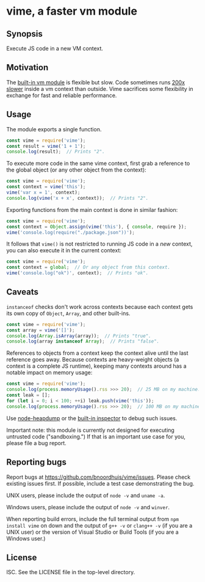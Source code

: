 # vime, a faster vm module

## Synopsis

Execute JS code in a new VM context.

## Motivation

The [built-in vm module] is flexible but slow.  Code sometimes runs [200x
slower](https://github.com/nodejs/benchmarking/issues/75#issuecomment-262740252)
inside a vm context than outside.  Vime sacrifices some flexibility in exchange
for fast and reliable performance.

## Usage

The module exports a single function.

```js
const vime = require('vime');
const result = vime('1 + 1');
console.log(result);  // Prints "2".
```

To execute more code in the same vime context, first grab a reference to the
global object (or any other object from the context):

```js
const vime = require('vime');
const context = vime('this');
vime('var x = 1', context);
console.log(vime('x + x', context));  // Prints "2".
```

Exporting functions from the main context is done in similar fashion:

```js
const vime = require('vime');
const context = Object.assign(vime('this'), { console, require });
vime('console.log(require("./package.json"))');
```

It follows that `vime()` is not restricted to running JS code in a _new_
context, you can also execute it in the current context:

```js
const vime = require('vime');
const context = global;  // Or any object from this context.
vime('console.log("ok")', context);  // Prints "ok".
```

## Caveats

`instanceof` checks don't work across contexts because each context gets
its own copy of `Object`, `Array`, and other built-ins.

```js
const vime = require('vime');
const array = vime('[]');
console.log(Array.isArray(array));  // Prints "true".
console.log(array instanceof Array);  // Prints "false".
```

References to objects from a context keep the context alive until the last
reference goes away.  Because contexts are heavy-weight objects (a context
is a complete JS runtime), keeping many contexts around has a notable impact
on memory usage:

```js
const vime = require('vime');
console.log(process.memoryUsage().rss >>> 20);  // 25 MB on my machine.
const leak = [];
for (let i = 0; i < 100; ++i) leak.push(vime('this'));
console.log(process.memoryUsage().rss >>> 20);  // 100 MB on my machine.
```

Use [node-heapdump] or the [built-in inspector] to debug such issues.

Important note: this module is currently not designed for executing untrusted
code ("sandboxing.")  If that is an important use case for you, please file a
bug report.

## Reporting bugs

Report bugs at https://github.com/bnoordhuis/vime/issues.  Please check
existing issues first.  If possible, include a test case demonstrating
the bug.

UNIX users, please include the output of `node -v` and `uname -a`.

Windows users, please include the output of `node -v` and `winver`.

When reporting build errors, include the full terminal output from
`npm install vime` on down and the output of `g++ -v` or `clang++ -v`
(if you are a UNIX user) or the version of Visual Studio or Build Tools
(if you are a Windows user.)

## License

ISC.  See the LICENSE file in the top-level directory.

[built-in vm module]: https://nodejs.org/dist/latest-v7.x/docs/api/vm.html
[built-in inspector]: https://medium.com/@paul_irish/debugging-node-js-nightlies-with-chrome-devtools-7c4a1b95ae27
[node-heapdump]: https://github.com/bnoordhuis/node-heapdump
